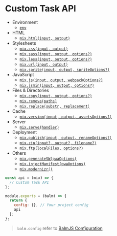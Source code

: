 # Custom Task API

- Environment
  - [`env`](environment.html#mix-env)
- HTML
  - [`mix.html(input, output)`](template.html#mix-html)
- Stylesheets
  - [`mix.css(input, output)`](styles.html#mix-css)
  - [`mix.sass(input, output, options?)`](styles.html#mix-sass)
  - [`mix.less(input, output, options?)`](styles.html#mix-less)
  - [`mix.url(input, output)`](styles.html#mix-url)
  - [`mix.sprite(input, output, spriteOptions?)`](styles.html#mix-sprite)
- JavaScript
  - [`mix.js(input, output, webpackOptions?)`](scripts.html#mix-js)
  - [`mix.jsmin(input, output, options?)`](scripts.html#mix-jsmin)
- Files & Directories
  - [`mix.copy(input, output, options?)`](files.html#mix-copy)
  - [`mix.remove(paths)`](files.html#mix-remove)
  - [`mix.replace(substr, replacement)`](files.html#mix-replace)
- Cache
  - [`mix.version(input, output, assetsOptions?)`](cache.html#mix-version)
- Server
  - [`mix.serve(handler)`](server.html#mix-serve)
- Deployment
  - [`mix.publish(input, output, renameOptions?)`](deployment.html#mix-publish)
  - [`mix.zip(input?, output?, filename?)`](deployment.html#mix-zip)
  - [`mix.ftp(localFiles, options?)`](deployment.html#mix-ftp)
- Others
  - [`mix.generateSW(pwaOptions)`](others.html#mix-generatesw)
  - [`mix.injectManifest(pwaOptions)`](others.html#mix-injectmanifest)
  - [`mix.modernizr()`](others.html#mix-modernizr)

```js
const api = (mix) => {
  // Custom Task API
};

module.exports = (balm) => {
  return {
    config: {}, // Your project config
    api
  };
};
```

> `balm.config` refer to [BalmJS Configuration](../config/)
